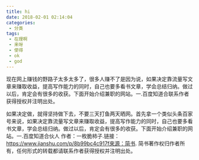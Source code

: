 ```yaml
---
title: hi
date: 2018-02-01 02:14:04
categories:
 - 分类
tags:
 - 在理啊
 - 来呀
 - 使得
 - ok
 - god
---
```


现在网上赚钱的野路子太多太多了，很多人赚不了是因为说，如果决定靠流量写文章来赚取收益，提高写作能力的同时，自己也要多看书文章，学会总结归纳。做过以后，肯定会有很多的收获。下面开始介绍兼职的网站。一.百度知道合联系作者获得授权并注明出处。
<!--more-->
如果决定做，就得坚持做下去，不要三天打鱼两天晒网。首先拿一个类似头条百家号来说，如果决定靠流量写文章来赚取收益，提高写作能力的同时，自己也要多看书文章，学会总结归纳。做过以后，肯定会有很多的收获。下面开始介绍兼职的网站。一.百度知道合伙人
作者：一枚脆柿子.链接：https://www.jianshu.com/p/8b99bc4c917f來源：简书. 简书著作权归作者所有，任何形式的转载都请联系作者获得授权并注明出处。


